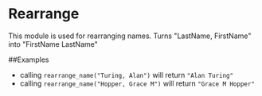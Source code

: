 Rearrange
=========

This module is used for rearranging names.
Turns "LastName, FirstName" into "FirstName LastName"

##Examples

* calling `rearrange_name("Turing, Alan")` will return `"Alan Turing"`
* calling `rearrange_name("Hopper, Grace M")` will return `"Grace M Hopper"`